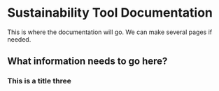# Sustainability Tool Documentation

This is where the documentation will go. We can make several pages if needed.
## What information needs to go here?
### This is a title three
